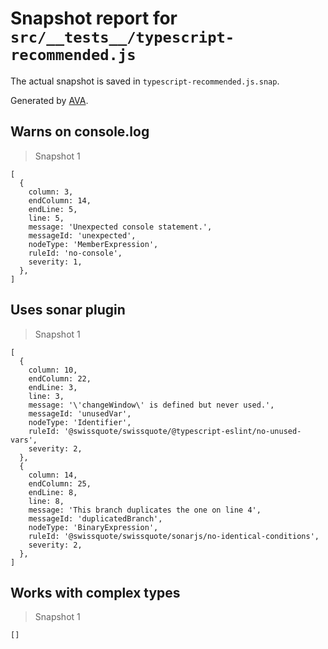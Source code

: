 # Snapshot report for `src/__tests__/typescript-recommended.js`

The actual snapshot is saved in `typescript-recommended.js.snap`.

Generated by [AVA](https://avajs.dev).

## Warns on console.log

> Snapshot 1

    [
      {
        column: 3,
        endColumn: 14,
        endLine: 5,
        line: 5,
        message: 'Unexpected console statement.',
        messageId: 'unexpected',
        nodeType: 'MemberExpression',
        ruleId: 'no-console',
        severity: 1,
      },
    ]

## Uses sonar plugin

> Snapshot 1

    [
      {
        column: 10,
        endColumn: 22,
        endLine: 3,
        line: 3,
        message: '\'changeWindow\' is defined but never used.',
        messageId: 'unusedVar',
        nodeType: 'Identifier',
        ruleId: '@swissquote/swissquote/@typescript-eslint/no-unused-vars',
        severity: 2,
      },
      {
        column: 14,
        endColumn: 25,
        endLine: 8,
        line: 8,
        message: 'This branch duplicates the one on line 4',
        messageId: 'duplicatedBranch',
        nodeType: 'BinaryExpression',
        ruleId: '@swissquote/swissquote/sonarjs/no-identical-conditions',
        severity: 2,
      },
    ]

## Works with complex types

> Snapshot 1

    []
